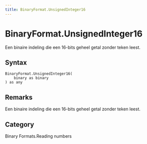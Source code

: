 ```yaml
---
title: BinaryFormat.UnsignedInteger16
---
```


# BinaryFormat.UnsignedInteger16


Een binaire indeling die een 16-bits geheel getal zonder teken leest.


## Syntax

```powerquery
BinaryFormat.UnsignedInteger16(
    binary as binary
) as any
```


## Remarks

Een binaire indeling die een 16-bits geheel getal zonder teken leest.



## Category
Binary Formats.Reading numbers

